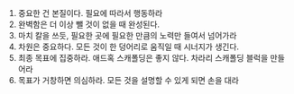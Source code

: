 1. 중요한 건 본질이다. 필요에 따라서 행동하라
1. 완벽함은 더 이상 뺄 것이 없을 때 완성된다.
1. 마치 칼을 쓰듯, 필요한 곳에 필요한 만큼의 노력만 들여서 넘어가라
1. 차원은 중요하다. 모든 것이 한 덩어리로 움직일 때 시너지가 생긴다.
1. 최종 목표에 집중하라. 애드혹 스캐폴딩은 좋지 않다. 차라리 스캐폴딩 블럭을 만들어라
1. 목표가 거창하면 의심하라. 모든 것을 설명할 수 있게 되면 손을 대라
